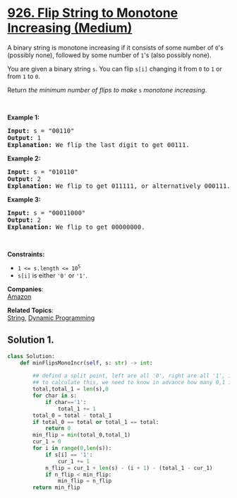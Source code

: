 # [926. Flip String to Monotone Increasing (Medium)](https://leetcode.com/problems/flip-string-to-monotone-increasing/)

<p>A binary string is monotone increasing if it consists of some number of <code>0</code>'s (possibly none), followed by some number of <code>1</code>'s (also possibly none).</p>

<p>You are given a binary string <code>s</code>. You can flip <code>s[i]</code> changing it from <code>0</code> to <code>1</code> or from <code>1</code> to <code>0</code>.</p>

<p>Return <em>the minimum number of flips to make </em><code>s</code><em> monotone increasing</em>.</p>

<p>&nbsp;</p>
<p><strong>Example 1:</strong></p>

<pre><strong>Input:</strong> s = "00110"
<strong>Output:</strong> 1
<strong>Explanation:</strong> We flip the last digit to get 00111.
</pre>

<p><strong>Example 2:</strong></p>

<pre><strong>Input:</strong> s = "010110"
<strong>Output:</strong> 2
<strong>Explanation:</strong> We flip to get 011111, or alternatively 000111.
</pre>

<p><strong>Example 3:</strong></p>

<pre><strong>Input:</strong> s = "00011000"
<strong>Output:</strong> 2
<strong>Explanation:</strong> We flip to get 00000000.
</pre>

<p>&nbsp;</p>
<p><strong>Constraints:</strong></p>

<ul>
	<li><code>1 &lt;= s.length &lt;= 10<sup>5</sup></code></li>
	<li><code>s[i]</code> is either <code>'0'</code> or <code>'1'</code>.</li>
</ul>


**Companies**:  
[Amazon](https://leetcode.com/company/amazon)

**Related Topics**:  
[String](https://leetcode.com/tag/string/), [Dynamic Programming](https://leetcode.com/tag/dynamic-programming/)

## Solution 1.

```py
class Solution:
    def minFlipsMonoIncr(self, s: str) -> int:
        
        ## defind a split point, left are all '0', right are all '1', iterate split point from left(0) to right (n), calculate each split point, how many split needed. 
        ## to calculate this, we need to know in advance how many 0,1 in the whole string and how many in the left of split point
        total,total_1 = len(s),0
        for char in s:
            if char=='1':
                total_1 += 1
        total_0 = total - total_1
        if total_0 == total or total_1 == total:
            return 0
        min_flip = min(total_0,total_1)
        cur_1 = 0
        for i in range(0,len(s)): 
            if s[i] == '1':
                cur_1 += 1
            n_flip = cur_1 + len(s) - (i + 1) - (total_1 - cur_1)
            if n_flip < min_flip:
                min_flip = n_flip
        return min_flip
```